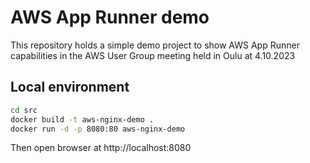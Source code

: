 
# AWS App Runner demo 

This repository holds a simple demo project to show AWS App Runner capabilities in the AWS User Group meeting held in Oulu at 4.10.2023


## Local environment 


```bash
cd src
docker build -t aws-nginx-demo .
docker run -d -p 8080:80 aws-nginx-demo
```

Then open browser at http://localhost:8080
